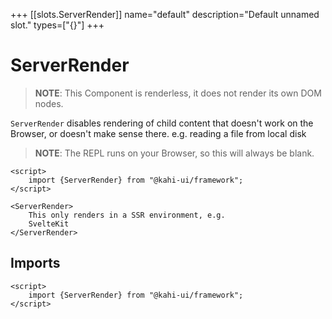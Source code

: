 +++
[[slots.ServerRender]]
name="default"
description="Default unnamed slot."
types=["{}"]
+++

# ServerRender

> **NOTE**: This Component is renderless, it does not render its own DOM nodes.

`ServerRender` disables rendering of child content that doesn't work on the Browser, or doesn't make sense there. e.g. reading a file from local disk

> **NOTE**: The REPL runs on your Browser, so this will always be blank.

```svelte {title="ServerRender Preview" mode="repl"}
<script>
    import {ServerRender} from "@kahi-ui/framework";
</script>

<ServerRender>
    This only renders in a SSR environment, e.g.
    SvelteKit
</ServerRender>
```

## Imports

```svelte {title="ServerRender Imports"}
<script>
    import {ServerRender} from "@kahi-ui/framework";
</script>
```
